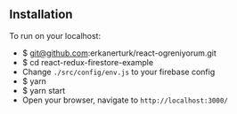 ## Installation

To run on your localhost:

- $ git@github.com:erkanerturk/react-ogreniyorum.git
- $ cd react-redux-firestore-example
- Change `./src/config/env.js` to your firebase config
- $ yarn
- $ yarn start
- Open your browser, navigate to `http://localhost:3000/`
